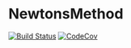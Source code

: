 # NewtonsMethod

[![Build Status](https://travis-ci.com/gava31/NewtonsMethod.jl.svg?branch=master)](https://travis-ci.com/gava31/NewtonsMethod.jl)
[![CodeCov](https://codecov.io/gh/gava31/NewtonsMethod.jl/branch/master/graph/badge.svg)](https://codecov.io/gh/gava31/NewtonsMethod.jl)
